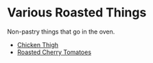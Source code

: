 # Various Roasted Things

Non-pastry things that go in the oven.

* [Chicken Thigh](https://www.blessthismessplease.com/best-baked-chicken-leg-quarters/)
* [Roasted Cherry Tomatoes](https://orgasmicchef.com/breakfast/roasted-cherry-tomatoes-and-the-best-breakfast/)

